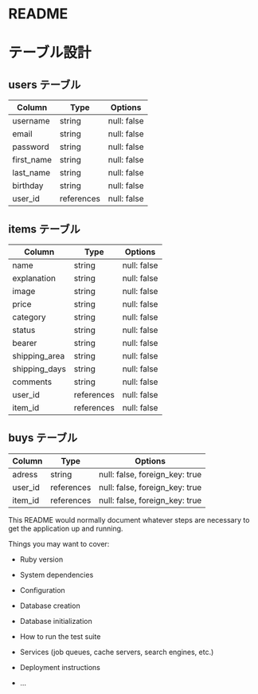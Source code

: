 # README

# テーブル設計

## users テーブル

| Column      | Type       | Options     |
| ----------- | ---------- | ----------- |
| username    | string     | null: false |
| email       | string     | null: false |
| password    | string     | null: false |
| first_name  | string     | null: false |
| last_name   | string     | null: false |
| birthday    | string     | null: false |
| user_id     | references | null: false |

## items テーブル

| Column             | Type       | Options     |
| ------------------ | ---------- | ----------- |
| name               | string     | null: false |
| explanation        | string     | null: false |
| image              | string     | null: false |
| price              | string     | null: false |
| category           | string     | null: false |
| status             | string     | null: false |
| bearer             | string     | null: false |
| shipping_area      | string     | null: false |
| shipping_days      | string     | null: false |
| comments           | string     | null: false |
| user_id            | references | null: false |
| item_id            | references | null: false |

## buys テーブル

| Column    | Type       | Options                        |
| --------- | ---------- | ------------------------------ |
| adress    | string     | null: false, foreign_key: true |
| user_id   | references | null: false, foreign_key: true |
| item_id   | references | null: false, foreign_key: true |

This README would normally document whatever steps are necessary to get the
application up and running.

Things you may want to cover:

* Ruby version

* System dependencies

* Configuration

* Database creation

* Database initialization

* How to run the test suite

* Services (job queues, cache servers, search engines, etc.)

* Deployment instructions

* ...
